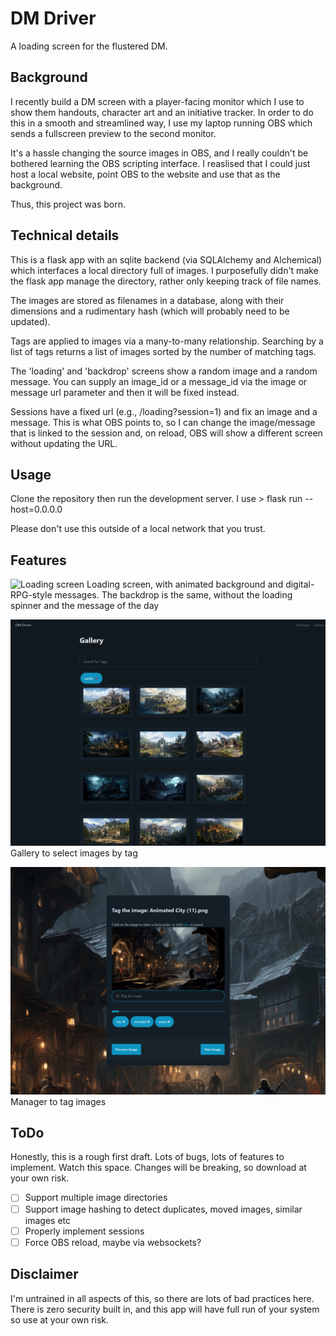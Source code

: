 # DM Driver
A loading screen for the flustered DM.

## Background
I recently build a DM screen with a player-facing monitor which I use to show them handouts, character art and an initiative tracker. In order to do this in a smooth and streamlined way, I use my laptop running OBS which sends a fullscreen preview to the second monitor. 

It's a hassle changing the source images in OBS, and I really couldn't be bothered learning the OBS scripting interface. I reaslised that I could just host a local website, point OBS to the website and use that as the background. 

Thus, this project was born.

## Technical details
This is a flask app with an sqlite backend (via SQLAlchemy and Alchemical) which interfaces a local directory full of images. I purposefully didn't make the flask app manage the directory, rather only keeping track of file names. 

The images are stored as filenames in a database, along with their dimensions and a rudimentary hash (which will probably need to be updated). 

Tags are applied to images via a many-to-many relationship. Searching by a list of tags returns a list of images sorted by the number of matching tags. 

The 'loading' and 'backdrop' screens show a random image and a random message. You can supply an image_id or a message_id via the image or message url parameter and then it will be fixed instead.

Sessions have a fixed url (e.g., /loading?session=1) and fix an image and a message. This is what OBS points to, so I can change the image/message that is linked to the session and, on reload, OBS will show a different screen without updating the URL. 

## Usage
Clone the repository then run the development server. I use 
    > flask run --host=0.0.0.0

Please don't use this outside of a local network that you trust. 

## Features
![Loading screen](images/loading.png)
Loading screen, with animated background and digital-RPG-style messages. The backdrop is the same, without the loading spinner and the message of the day

![Gallery](images/gallery.png)
Gallery to select images by tag

![Manager](images/tag_manager.png)
Manager to tag images

## ToDo
Honestly, this is a rough first draft. Lots of bugs, lots of features to implement. Watch this space. Changes will be breaking, so download at your own risk.
- [ ] Support multiple image directories
- [ ] Support image hashing to detect duplicates, moved images, similar images etc
- [ ] Properly implement sessions
- [ ] Force OBS reload, maybe via websockets?

## Disclaimer
I'm untrained in all aspects of this, so there are lots of bad practices here. There is zero security built in, and this app will have full run of your system so use at your own risk. 
